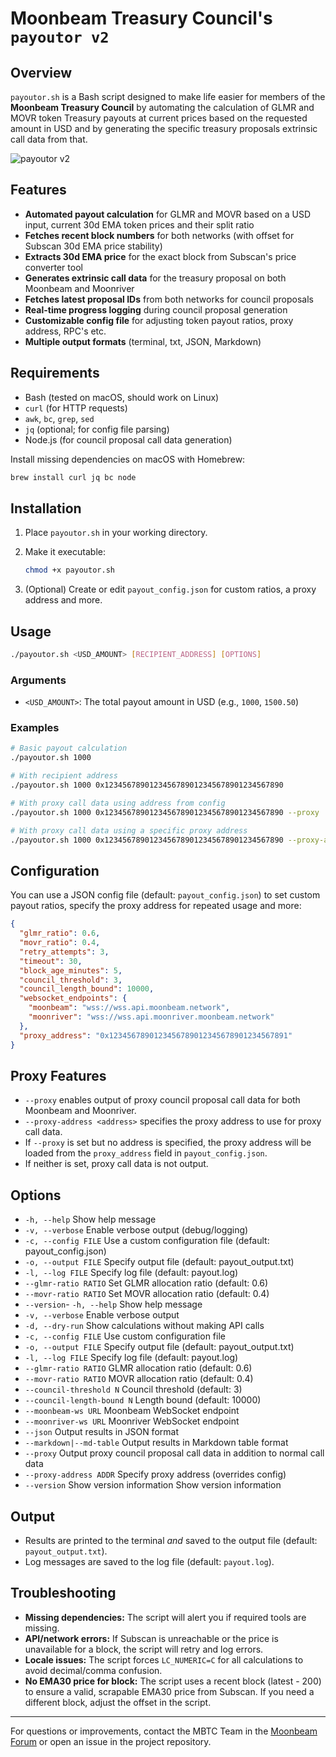 # Moonbeam Treasury Council's `payoutor v2` 

## Overview

`payoutor.sh` is a Bash script designed to make life easier for members of the **Moonbeam Treasury Council** by automating the calculation of GLMR and MOVR token Treasury payouts at current prices based on the requested amount in USD and by generating the specific treasury proposals extrinsic call data from that. 

![payoutor v2](src/img_02.png)


## Features

- **Automated payout calculation** for GLMR and MOVR based on a USD input, current 30d EMA token prices and their split ratio
- **Fetches recent block numbers** for both networks (with offset for Subscan 30d EMA price stability)
- **Extracts 30d EMA price** for the exact block from Subscan's price converter tool
- **Generates extrinsic call data** for the treasury proposal on both Moonbeam and Moonriver
- **Fetches latest proposal IDs** from both networks for council proposals
- **Real-time progress logging** during council proposal generation
- **Customizable config file** for adjusting token payout ratios, proxy address, RPC's etc.
- **Multiple output formats** (terminal, txt, JSON, Markdown)



## Requirements

- Bash (tested on macOS, should work on Linux)
- `curl` (for HTTP requests)
- `awk`, `bc`, `grep`, `sed`
- `jq` (optional; for config file parsing)
- Node.js (for council proposal call data generation)

Install missing dependencies on macOS with Homebrew:

```sh
brew install curl jq bc node
```

## Installation

1. Place `payoutor.sh` in your working directory.

2. Make it executable:
   
   ```sh
   chmod +x payoutor.sh
   ```

3. (Optional) Create or edit `payout_config.json` for custom ratios, a proxy address and more.

## Usage

```sh
./payoutor.sh <USD_AMOUNT> [RECIPIENT_ADDRESS] [OPTIONS]
```

### Arguments

- `<USD_AMOUNT>`: The total payout amount in USD (e.g., `1000`, `1500.50`)


### Examples

```sh
# Basic payout calculation
./payoutor.sh 1000

# With recipient address
./payoutor.sh 1000 0x1234567890123456789012345678901234567890

# With proxy call data using address from config
./payoutor.sh 1000 0x1234567890123456789012345678901234567890 --proxy

# With proxy call data using a specific proxy address
./payoutor.sh 1000 0x1234567890123456789012345678901234567890 --proxy-address 0x41D4B02022165Fcd47b4E0F64Aa41eEF9ef1da38
```

## Configuration

You can use a JSON config file (default: `payout_config.json`) to set custom payout ratios, specify the proxy address for repeated usage and more:

```json
{
  "glmr_ratio": 0.6,
  "movr_ratio": 0.4,
  "retry_attempts": 3,
  "timeout": 30,
  "block_age_minutes": 5,
  "council_threshold": 3,
  "council_length_bound": 10000,
  "websocket_endpoints": {
    "moonbeam": "wss://wss.api.moonbeam.network",
    "moonriver": "wss://wss.api.moonriver.moonbeam.network"
  },
  "proxy_address": "0x1234567890123456789012345678901234567891"
} 
```

## Proxy Features
- `--proxy` enables output of proxy council proposal call data for both Moonbeam and Moonriver.
- `--proxy-address <address>` specifies the proxy address to use for proxy call data.
- If `--proxy` is set but no address is specified, the proxy address will be loaded from the `proxy_address` field in `payout_config.json`.
- If neither is set, proxy call data is not output.

## Options

- `-h, --help`           Show help message
- `-v, --verbose`        Enable verbose output (debug/logging)
- `-c, --config FILE`    Use a custom configuration file (default: payout_config.json)
- `-o, --output FILE`    Specify output file (default: payout_output.txt)
- `-l, --log FILE`       Specify log file (default: payout.log)
- `--glmr-ratio RATIO`   Set GLMR allocation ratio (default: 0.6)
- `--movr-ratio RATIO`   Set MOVR allocation ratio (default: 0.4)
- `--version`- `-h, --help`                Show help message
- `-v, --verbose`             Enable verbose output
- `-d, --dry-run`             Show calculations without making API calls
- `-c, --config FILE`         Use custom configuration file
- `-o, --output FILE`         Specify output file (default: payout_output.txt)
- `-l, --log FILE`            Specify log file (default: payout.log)
- `--glmr-ratio RATIO`        GLMR allocation ratio (default: 0.6)
- `--movr-ratio RATIO`        MOVR allocation ratio (default: 0.4)
- `--council-threshold N`     Council threshold (default: 3)
- `--council-length-bound N`  Length bound (default: 10000)
- `--moonbeam-ws URL`         Moonbeam WebSocket endpoint
- `--moonriver-ws URL`        Moonriver WebSocket endpoint
- `--json`                    Output results in JSON format
- `--markdown|--md-table`     Output results in Markdown table format
- `--proxy`                   Output proxy council proposal call data in addition to normal call data
- `--proxy-address ADDR`      Specify proxy address (overrides config)
- `--version`                 Show version information            Show version information

## Output

- Results are printed to the terminal _and_ saved to the output file (default: `payout_output.txt`).
- Log messages are saved to the log file (default: `payout.log`).



## Troubleshooting

- **Missing dependencies:** The script will alert you if required tools are missing.
- **API/network errors:** If Subscan is unreachable or the price is unavailable for a block, the script will retry and log errors.
- **Locale issues:** The script forces `LC_NUMERIC=C` for all calculations to avoid decimal/comma confusion.
- **No EMA30 price for block:** The script uses a recent block (latest - 200) to ensure a valid, scrapable EMA30 price from Subscan. If you need a different block, adjust the offset in the script.


---

For questions or improvements, contact the MBTC Team in the [Moonbeam Forum](https://forum.moonbeam.network/) or open an issue in the project repository. 
